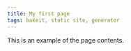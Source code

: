 ```yaml
---
title: My first page
tags: bakeit, static site, generator
---
```

This is an example of the page contents.